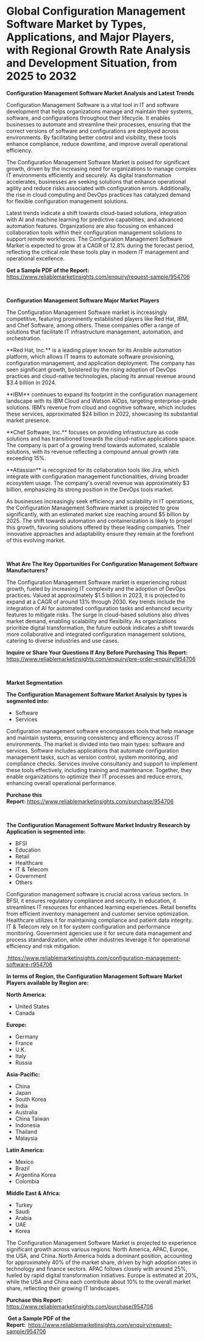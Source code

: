 <p><h1>Global Configuration Management Software Market by Types, Applications, and Major Players, with Regional Growth Rate Analysis and Development Situation, from 2025 to 2032</h1></p><p><strong>Configuration Management Software Market Analysis and Latest Trends</strong></p>
<p><p>Configuration Management Software is a vital tool in IT and software development that helps organizations manage and maintain their systems, software, and configurations throughout their lifecycle. It enables businesses to automate and streamline their processes, ensuring that the correct versions of software and configurations are deployed across environments. By facilitating better control and visibility, these tools enhance compliance, reduce downtime, and improve overall operational efficiency.</p><p>The Configuration Management Software Market is poised for significant growth, driven by the increasing need for organizations to manage complex IT environments efficiently and securely. As digital transformation accelerates, businesses are seeking solutions that enhance operational agility and reduce risks associated with configuration errors. Additionally, the rise in cloud computing and DevOps practices has catalyzed demand for flexible configuration management solutions.</p><p>Latest trends indicate a shift towards cloud-based solutions, integration with AI and machine learning for predictive capabilities, and advanced automation features. Organizations are also focusing on enhanced collaboration tools within their configuration management solutions to support remote workforces. The Configuration Management Software Market is expected to grow at a CAGR of 12.8% during the forecast period, reflecting the critical role these tools play in modern IT management and operational excellence.</p></p>
<p><strong>Get a Sample PDF of the Report:&nbsp;</strong> <a href="https://www.reliablemarketinsights.com/enquiry/request-sample/954706?utm_campaign=1938&utm_medium=2&utm_source=Github&utm_content=ia&utm_term=18042025&utm_id=configuration-management-software">https://www.reliablemarketinsights.com/enquiry/request-sample/954706</a></p>
<p>&nbsp;</p>
<p><strong>Configuration Management Software Major Market Players</strong></p>
<p><p>The Configuration Management Software market is increasingly competitive, featuring prominently established players like Red Hat, IBM, and Chef Software, among others. These companies offer a range of solutions that facilitate IT infrastructure management, automation, and orchestration.</p><p>**Red Hat, Inc.** is a leading player known for its Ansible automation platform, which allows IT teams to automate software provisioning, configuration management, and application deployment. The company has seen significant growth, bolstered by the rising adoption of DevOps practices and cloud-native technologies, placing its annual revenue around $3.4 billion in 2024.</p><p>**IBM** continues to expand its footprint in the configuration management landscape with its IBM Cloud and Watson AIOps, targeting enterprise-grade solutions. IBM’s revenue from cloud and cognitive software, which includes these services, approximated $24 billion in 2022, showcasing its substantial market presence.</p><p>**Chef Software, Inc.** focuses on providing infrastructure as code solutions and has transitioned towards the cloud-native applications space. The company is part of a growing trend towards automated, scalable solutions, with its revenue reflecting a compound annual growth rate exceeding 15%.</p><p>**Atlassian** is recognized for its collaboration tools like Jira, which integrate with configuration management functionalities, driving broader ecosystem usage. The company's overall revenue was approximately $3 billion, emphasizing its strong position in the DevOps tools market.</p><p>As businesses increasingly seek efficiency and scalability in IT operations, the Configuration Management Software market is projected to grow significantly, with an estimated market size reaching around $5 billion by 2025. The shift towards automation and containerization is likely to propel this growth, favoring solutions offered by these leading companies. Their innovative approaches and adaptability ensure they remain at the forefront of this evolving market.</p></p>
<p>&nbsp;</p>
<p><strong>What Are The Key Opportunities For Configuration Management Software Manufacturers?</strong></p>
<p><p>The Configuration Management Software market is experiencing robust growth, fueled by increasing IT complexity and the adoption of DevOps practices. Valued at approximately $1.5 billion in 2023, it is projected to expand at a CAGR of around 13% through 2030. Key trends include the integration of AI for automated configuration tasks and enhanced security features to mitigate risks. The surge in cloud-based solutions also drives market demand, enabling scalability and flexibility. As organizations prioritize digital transformation, the future outlook indicates a shift towards more collaborative and integrated configuration management solutions, catering to diverse industries and use cases.</p></p>
<p><strong>Inquire or Share Your Questions If Any Before Purchasing This Report:</strong> <a href="https://www.reliablemarketinsights.com/enquiry/pre-order-enquiry/954706?utm_campaign=1938&utm_medium=2&utm_source=Github&utm_content=ia&utm_term=18042025&utm_id=configuration-management-software">https://www.reliablemarketinsights.com/enquiry/pre-order-enquiry/954706</a></p>
<p>&nbsp;</p>
<p><strong>Market Segmentation</strong></p>
<p><strong>The Configuration Management Software Market Analysis by types is segmented into:</strong></p>
<p><ul><li>Software</li><li>Services</li></ul></p>
<p><p>Configuration management software encompasses tools that help manage and maintain systems, ensuring consistency and efficiency across IT environments. The market is divided into two main types: software and services. Software includes applications that automate configuration management tasks, such as version control, system monitoring, and compliance checks. Services involve consultancy and support to implement these tools effectively, including training and maintenance. Together, they enable organizations to optimize their IT processes and reduce errors, enhancing overall operational performance.</p></p>
<p><strong>Purchase this Report:&nbsp;</strong><a href="https://www.reliablemarketinsights.com/purchase/954706?utm_campaign=1938&utm_medium=2&utm_source=Github&utm_content=ia&utm_term=18042025&utm_id=configuration-management-software">https://www.reliablemarketinsights.com/purchase/954706</a></p>
<p>&nbsp;</p>
<p><strong>The Configuration Management Software Market Industry Research by Application is segmented into:</strong></p>
<p><ul><li>BFSI</li><li>Education</li><li>Retail</li><li>Healthcare</li><li>IT & Telecom</li><li>Government</li><li>Others</li></ul></p>
<p><p>Configuration management software is crucial across various sectors. In BFSI, it ensures regulatory compliance and security. In education, it streamlines IT resources for enhanced learning experiences. Retail benefits from efficient inventory management and customer service optimization. Healthcare utilizes it for maintaining compliance and patient data integrity. IT & Telecom rely on it for system configuration and performance monitoring. Government agencies use it for secure data management and process standardization, while other industries leverage it for operational efficiency and risk mitigation.</p></p>
<p><a href="https://www.reliablemarketinsights.com/configuration-management-software-r954706?utm_campaign=1938&utm_medium=2&utm_source=Github&utm_content=ia&utm_term=18042025&utm_id=configuration-management-software">&nbsp;https://www.reliablemarketinsights.com/configuration-management-software-r954706</a></p>
<p><strong>In terms of Region, the Configuration Management Software Market Players available by Region are:</strong></p>
<p>
    <p> <strong> North America: </strong>
        <ul>
            <li>United States</li>
            <li>Canada</li>
        </ul>
        </p> 
    <p> <strong> Europe: </strong>
        <ul>
            <li>Germany</li>
            <li>France</li>
            <li>U.K.</li>
            <li>Italy</li>
            <li>Russia</li>
        </ul>
        </p> 
    <p> <strong> Asia-Pacific: </strong>
        <ul>
            <li>China</li>
            <li>Japan</li>
            <li>South Korea</li>
            <li>India</li>
            <li>Australia</li>
            <li>China Taiwan</li>
            <li>Indonesia</li>
            <li>Thailand</li>
            <li>Malaysia</li>
        </ul>
        </p> 
    <p> <strong> Latin America: </strong>
        <ul>
            <li>Mexico</li>
            <li>Brazil</li>
            <li>Argentina Korea</li>
            <li>Colombia</li>
        </ul>
        </p> 
    <p> <strong> Middle East & Africa: </strong>
        <ul>
            <li>Turkey</li>
            <li>Saudi</li>
            <li>Arabia</li>
            <li>UAE</li>
            <li>Korea</li>
        </ul>
    </p>
    </p>
<p><p>The Configuration Management Software Market is projected to experience significant growth across various regions: North America, APAC, Europe, the USA, and China. North America holds a dominant position, accounting for approximately 40% of the market share, driven by high adoption rates in technology and finance sectors. APAC follows closely with around 25%, fueled by rapid digital transformation initiatives. Europe is estimated at 20%, while the USA and China each contribute about 10% to the overall market share, reflecting their growing IT landscapes.</p></p>
<p><strong>Purchase this Report: </strong><a href="https://www.reliablemarketinsights.com/purchase/954706?utm_campaign=1938&utm_medium=2&utm_source=Github&utm_content=ia&utm_term=18042025&utm_id=configuration-management-software">https://www.reliablemarketinsights.com/purchase/954706</a></p>
<p>&nbsp;<strong>Get a Sample PDF of the Report:&nbsp;&nbsp;</strong><a href="https://www.reliablemarketinsights.com/enquiry/request-sample/954706?utm_campaign=1938&utm_medium=2&utm_source=Github&utm_content=ia&utm_term=18042025&utm_id=configuration-management-software">https://www.reliablemarketinsights.com/enquiry/request-sample/954706</a></p>
<p><strong></strong></p>
<p><p></p><p></p><p></p></p>